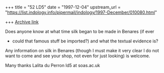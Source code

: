 +++
title = "52 LD5"
date = "1997-12-04"
upstream_url = "https://list.indology.info/pipermail/indology/1997-December/010080.html"

+++
[Archive link](https://list.indology.info/pipermail/indology/1997-December/010080.html)

Does anyone know at what time silk began to be made in Benares (if ever
- could that famous stuff be imported?) and what the textual evidence
is?

Any information on silk in Benares (though I must make it very clear I
do not want to come and see your shop, not even for just looking) is
welcome.

Many thanks
Lalita du Perron
ld5 at soas.ac.uk



